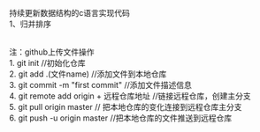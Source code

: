 持续更新数据结构的c语言实现代码
<br/>
1、归并排序



<br/>
注：github上传文件操作
<br/>
1. git init //初始化仓库
<br/>
2. git add .(文件name) //添加文件到本地仓库
<br/>
3. git commit -m "first commit" //添加文件描述信息
<br/>
4. git remote add origin + 远程仓库地址 //链接远程仓库，创建主分支
<br/>
5. git pull origin master // 把本地仓库的变化连接到远程仓库主分支
<br/>
6. git push -u origin master //把本地仓库的文件推送到远程仓库
